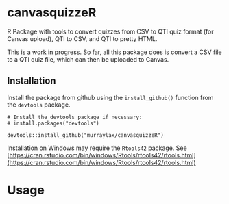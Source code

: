 # canvasquizzeR

R Package with tools to convert quizzes from CSV to QTI quiz format (for Canvas upload), QTI to CSV, and QTI to pretty HTML. 

This is a work in progress. So far, all this package does is convert a CSV file to a QTI quiz file, which can then be uploaded to Canvas.

## Installation

Install the package from github using the `install_github()` function from the `devtools` package.

```
# Install the devtools package if necessary:
# install.packages("devtools") 

devtools::install_github("murraylax/canvasquizzeR")
```

Installation on Windows may require the `Rtools42` package. See [https://cran.rstudio.com/bin/windows/Rtools/rtools42/rtools.html](https://cran.rstudio.com/bin/windows/Rtools/rtools42/rtools.html)

# Usage


